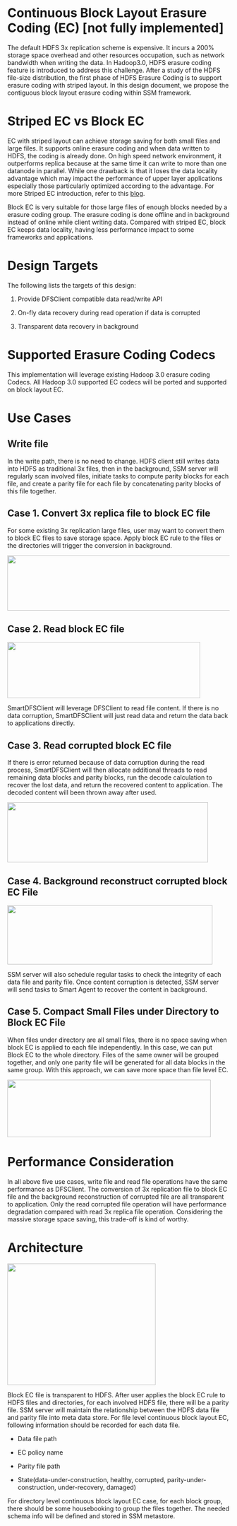 Continuous Block Layout Erasure Coding (EC) [not fully implemented]
===========================================================

The default HDFS 3x replication scheme is expensive. It incurs a 200%
storage space overhead and other resources occupation, such as network bandwidth
when writing the data. In Hadoop3.0, HDFS erasure coding feature is
introduced to address this challenge. After a study of the HDFS
file-size distribution, the first phase of HDFS Erasure Coding is to
support erasure coding with striped layout. In this design document, we
propose the contiguous block layout erasure coding within SSM framework.


Striped EC vs Block EC
======================
EC with striped layout can achieve storage saving for both small files and large files. It supports online erasure coding and when data written to HDFS, the coding is already done. On high speed network environment, it outperforms replica because at the same time it can write to more than one datanode in parallel. While one drawback is that it loses the data locality advantage which may impact the performance of upper layer applications especially those particularly optimized according to the advantage. For more Striped EC introduction,
refer to this [blog](https://blog.cloudera.com/blog/2015/09/introduction-to-hdfs-erasure-coding-in-apache-hadoop/).

Block EC is very suitable for those large files of enough blocks needed by a erasure coding group. The erasure coding is done offline and in background instead of online while client writing data. Compared with striped EC, block EC keeps data locality, having less performance impact to some frameworks and applications.

Design Targets 
===============

The following lists the targets of this design:

1. Provide DFSClient compatible data read/write API

2. On-fly data recovery during read operation if data is corrupted

2. Transparent data recovery in background

Supported Erasure Coding Codecs
======================
This implementation will leverage existing Hadoop 3.0 erasure coding Codecs. All Hadoop 3.0 supported EC codecs will be ported and supported on block layout EC.

Use Cases
=========

Write file
----------

In the write path, there is no need to change. HDFS client still writes data into HDFS as traditional 3x files, then in the background, SSM server will regularly scan involved files, initiate tasks to compute parity blocks for each file, and create a parity file for each file by concatenating parity blocks of this file together.

Case 1. Convert 3x replica file to block EC file
----------------------------------------

For some existing 3x replication large files, user may want to convert them to block EC files to save storage space. Apply block EC rule to the files or the directories will trigger the conversion in background.

<img src="./image/block-ec-convert.png" width="624" height="125" />

Case 2. Read block EC file 
-------------------

<img src="./image/block-ec-read.png" width="437" height="127" />

SmartDFSClient will leverage DFSClient to read file content. If there is no data corruption, SmartDFSClient will just read data and return the data back to applications directly.

Case 3. Read corrupted block EC file
----------------------------

If there is error returned because of data corruption during the read
process, SmartDFSClient will then allocate additional threads to read
remaining data blocks and parity blocks, run the decode calculation to
recover the lost data, and return the recovered content to application.
The decoded content will been thrown away after used.

<img src="./image/block-ec-read-recovery.png" width="455" height="136" />

Case 4. Background reconstruct corrupted block EC File
----------------------------

<img src="./image/block-ec-recovery-in-background.png" width="465" height="134" />

SSM server will also schedule regular tasks to check the integrity of each data file and parity file. Once content corruption is detected, SSM server will send tasks to Smart Agent to recover the content in background.

Case 5. Compact Small Files under Directory to Block EC File
----------------------------

When files under directory are all small files, there is no space saving when block EC is applied to each file independently. In this case, we can put Block EC to the whole directory. Files of the same owner will be grouped together, and only one parity file will be generated for all data blocks in the same group. With this approach, we can save more space than file level EC.

<img src="./image/block-ec-directory-compact.png" width="461" height="130" />

Performance Consideration
=========

In all above five use cases, write file and read file operations have the same performance as DFSClient. The conversion of 3x replication file to block EC file and the background reconstruction of corrupted file are all transparent to application. Only the read corrupted file operation will have performance degradation compared with read 3x replica file operation. Considering the massive storage space saving, this trade-off is kind of worthy.

Architecture
============

<img src="./image/block-ec-arch.png" width="336" height="275" />

Block EC file is transparent to HDFS. After user applies the block EC rule to HDFS files and directories, for each involved HDFS file, there will be a parity file. SSM server will maintain the relationship between the HDFS data file and parity file into meta data store. For file level continuous block layout EC, following information should be recorded for each data file.

-   Data file path

-   EC policy name

-   Parity file path

-   State(data-under-construction, healthy, corrupted, parity-under-construction, under-recovery, damaged)

For directory level continuous block layout EC case, for each block group, there should be some housebooking to group the files together. The needed schema info will be defined and stored in SSM metastore.


